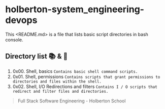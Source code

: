 # holberton-system_engineering-devops

This <README.md> is a file that lists basic script directories in bash console.  

## Directory list :books: & :page_facing_up:

1. 0x00. Shell, basics ```Contains basic shell command scripts.```
2. 0x01. Shell, permissions ```Contains scripts that grant permissions to directories and files within the shell.```
3. 0x02. Shell, I/O Redirections and filters ```Contains I / O scripts that redirect and filter files and directories.```

> Full Stack Software Engineering - Holberton School 